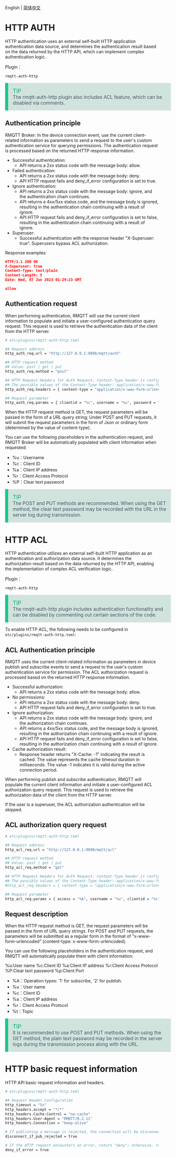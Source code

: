 English | [简体中文](../zh_CN/auth-http.md)

# HTTP AUTH

HTTP authentication uses an external self-built HTTP application authentication data source, and determines the authentication result based on the data returned by the HTTP API, which can implement complex authentication logic.

Plugin：

```bash
rmqtt-auth-http
```

<div style="width:100%;padding:15px;border-left:10px solid #1cc68b;background-color: #d1e3dd; color: #00b173;">
<div style="font-size:1.3em;">TIP<br></div>
<font style="color:#435364;font-size:1.1em;">
The rmqtt-auth-http plugin also includes ACL feature, which can be disabled via comments.
</font>
</div>

## Authentication principle

RMQTT Broker: In the device connection event, use the current client-related information as parameters to send a request to the user's custom authentication service for querying permissions. The authentication request is processed based on the returned HTTP response information.

- Successful authentication:
  - API returns a 2xx status code with the message body: allow.
- Failed authentication:
  - API returns a 2xx status code with the message body: deny.
  - API HTTP request fails and deny_if_error configuration is set to true.
- Ignore authentication:
  - API returns a 2xx status code with the message body: ignore, and the authentication chain continues.
  - API returns a 4xx/5xx status code, and the message body is ignored, resulting in the authentication chain continuing with a result of ignore.
  - API HTTP request fails and deny_if_error configuration is set to false, resulting in the authentication chain continuing with a result of ignore.
- Superuser:
  - Successful authentication with the response header "X-Superuser: true". Superusers bypass ACL authorization.


Response examples:
```json
HTTP/1.1 200 OK
X-Superuser: true
Content-Type: text/plain
Content-Length: 5
Date: Wed, 07 Jun 2023 01:29:23 GMT

allow
```

## Authentication request

When performing authentication, RMQTT will use the current client information to populate and initiate a user-configured authentication query request. This request is used to retrieve the authentication data of the client from the HTTP server.

```bash
# etc/plugins/rmqtt-auth-http.toml

## Request address
http_auth_req.url = "http://127.0.0.1:9090/mqtt/auth"

## HTTP request method
## Value: post | get | put
http_auth_req.method = "post"

## HTTP Request Headers for Auth Request, Content-Type header is configured by default.
## The possible values of the Content-Type header: application/x-www-form-urlencoded, application/json
http_auth_req.headers = { content-type = "application/x-www-form-urlencoded" }

## Request parameter
http_auth_req.params = { clientid = "%c", username = "%u", password = "%P" }
```

When the HTTP request method is GET, the request parameters will be passed in the form of a URL query string; Under POST and PUT requests, it will submit the request parameters in the form of Json or ordinary form (determined by the value of content-type).

You can use the following placeholders in the authentication request, and RMQTT Broker will be automatically populated with client information when requested:

- %u：Username
- %c：Client ID
- %a：Client IP address
- %r：Client Access Protocol
- %P：Clear text password

<div style="width:100%;padding:15px;border-left:10px solid #1cc68b;background-color: #d1e3dd; color: #00b173;">
<div style="font-size:1.3em;">TIP<br></div>
<font style="color:#435364;font-size:1.1em;">
The POST and PUT methods are recommended. When using the GET method, the clear text password may be recorded with the URL in the server log during transmission.
</font>
</div>


# HTTP ACL

HTTP authentication utilizes an external self-built HTTP application as an authentication and authorization data source. It determines the authorization result based on the data returned by the HTTP API, enabling the implementation of complex ACL verification logic.

Plugin：

```bash
rmqtt-auth-http
```

<div style="width:100%;padding:15px;border-left:10px solid #1cc68b;background-color: #d1e3dd; color: #00b173;">
<div style="font-size:1.3em;">TIP<br></div>
<font style="color:#435364;font-size:1.1em;">
The rmqtt-auth-http plugin includes authentication functionality and can be disabled by commenting out certain sections of the code.
</font>
</div>


To enable HTTP ACL, the following needs to be configured in `etc/plugins/rmqtt-auth-http.toml`:

## ACL Authentication principle

RMQTT uses the current client-related information as parameters in device publish and subscribe events to send a request to the user's custom authentication service for permission. The ACL authorization request is processed based on the returned HTTP response information.

- Successful authorization:
  - API returns a 2xx status code with the message body: allow.
- No permissions:
  - API returns a 2xx status code with the message body: deny.
  - API HTTP request fails and deny_if_error configuration is set to true.
- Ignore authorization:
  - API returns a 2xx status code with the message body: ignore, and the authorization chain continues.
  - API returns a 4xx/5xx status code, and the message body is ignored, resulting in the authorization chain continuing with a result of ignore.
  - API HTTP request fails and deny_if_error configuration is set to false, resulting in the authorization chain continuing with a result of ignore.
- Cache authorization result:
  - Response header returns "X-Cache: -1" indicating the result is cached. The value represents the cache timeout duration in milliseconds. The value -1 indicates it is valid during the active connection period.


When performing publish and subscribe authentication, RMQTT will populate the current client information and initiate a user-configured ACL authorization query request. This request is used to retrieve the authorization data of the client from the HTTP server.

If the user is a superuser, the ACL authorization authentication will be skipped.

## ACL authorization query request

```bash
# etc/plugins/rmqtt-auth-http.toml

## Request address
http_acl_req.url = "http://127.0.0.1:9090/mqtt/acl"

## HTTP request method
## Value: post | get | put
http_acl_req.method = "get"

## HTTP Request Headers for Auth Request, Content-Type header is configured by default.
## The possible values of the Content-Type header: application/x-www-form-urlencoded, application/json
#http_acl_req.headers = { content-type = "application/x-www-form-urlencoded" }

## Request parameter
http_acl_req.params = { access = "%A", username = "%u", clientid = "%c", ipaddr = "%a", topic = "%t" }

```

## Request description

When the HTTP request method is GET, the request parameters will be passed in the form of URL query strings. For POST and PUT requests, the parameters will be submitted as a regular form in the format of "x-www-form-urlencoded" (content-type: x-www-form-urlencoded).

You can use the following placeholders in the authentication request, and RMQTT will automatically populate them with client information:

%u:User name
%c:Client ID
%a:Client IP address
%r:Client Access Protocol
%P:Clear text password
%p:Client Port

- %A：Operation types: '1' for subscribe, '2' for publish.
- %u：User name
- %c：Client ID
- %a：Client IP address
- %r：Client Access Protocol
- %t：Topic

<div style="width:100%;padding:15px;border-left:10px solid #1cc68b;background-color: #d1e3dd; color: #00b173;">
<div style="font-size:1.3em;">TIP<br></div>
<font style="color:#435364;font-size:1.1em;">
It is recommended to use POST and PUT methods. When using the GET method, the plain text password may be recorded in the server logs during the transmission process along with the URL.
</font>
</div>


# HTTP basic request information

HTTP API basic request information and headers.

```bash
# etc/plugins/rmqtt-auth-http.toml

## Request Header Configuration
http_timeout = "5s"
http_headers.accept = "*/*"
http_headers.Cache-Control = "no-cache"
http_headers.User-Agent = "RMQTT/0.2.11"
http_headers.Connection = "keep-alive"

# If publishing a message is rejected, the connection will be disconnected.
disconnect_if_pub_rejected = true

# If the HTTP request encounters an error, return "deny"; otherwise, return "ignore".
deny_if_error = true

```